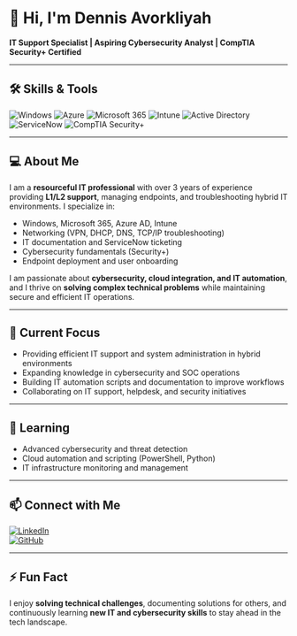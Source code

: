 # 👋 Hi, I'm Dennis Avorkliyah
**IT Support Specialist | Aspiring Cybersecurity Analyst | CompTIA Security+ Certified**

---

## 🛠️ Skills & Tools

![Windows](https://img.shields.io/badge/Windows-0078D6?style=for-the-badge&logo=windows&logoColor=white)
![Azure](https://img.shields.io/badge/Azure-0078D4?style=for-the-badge&logo=microsoft-azure&logoColor=white)
![Microsoft 365](https://img.shields.io/badge/Microsoft%20365-0078D4?style=for-the-badge&logo=microsoft-office&logoColor=white)
![Intune](https://img.shields.io/badge/Microsoft%20Intune-0078D4?style=for-the-badge&logo=microsoft&logoColor=white)
![Active Directory](https://img.shields.io/badge/Active%20Directory-0078D4?style=for-the-badge&logo=microsoft&logoColor=white)
![ServiceNow](https://img.shields.io/badge/ServiceNow-6AD2FF?style=for-the-badge&logo=servicenow&logoColor=white)
![CompTIA Security+](https://img.shields.io/badge/Security%2B-F7931E?style=for-the-badge&logo=compass&logoColor=white)

---

## 💻 About Me

I am a **resourceful IT professional** with over 3 years of experience providing **L1/L2 support**, managing endpoints, and troubleshooting hybrid IT environments. I specialize in:

- Windows, Microsoft 365, Azure AD, Intune  
- Networking (VPN, DHCP, DNS, TCP/IP troubleshooting)  
- IT documentation and ServiceNow ticketing  
- Cybersecurity fundamentals (Security+)  
- Endpoint deployment and user onboarding  

I am passionate about **cybersecurity, cloud integration, and IT automation**, and I thrive on **solving complex technical problems** while maintaining secure and efficient IT operations.  

---

## 🔭 Current Focus

- Providing efficient IT support and system administration in hybrid environments  
- Expanding knowledge in cybersecurity and SOC operations  
- Building IT automation scripts and documentation to improve workflows  
- Collaborating on IT support, helpdesk, and security initiatives  

---

## 🌱 Learning

- Advanced cybersecurity and threat detection  
- Cloud automation and scripting (PowerShell, Python)  
- IT infrastructure monitoring and management  

---

## 📫 Connect with Me

[![LinkedIn](https://img.shields.io/badge/LinkedIn-Dennis-blue?style=for-the-badge&logo=linkedin&logoColor=white)](https://www.linkedin.com/in/dennisavork)  
[![GitHub](https://img.shields.io/badge/GitHub-Dennis-black?style=for-the-badge&logo=github&logoColor=white)](https://github.com/dennisavk)  

---

## ⚡ Fun Fact
I enjoy **solving technical challenges**, documenting solutions for others, and continuously learning **new IT and cybersecurity skills** to stay ahead in the tech landscape.  
